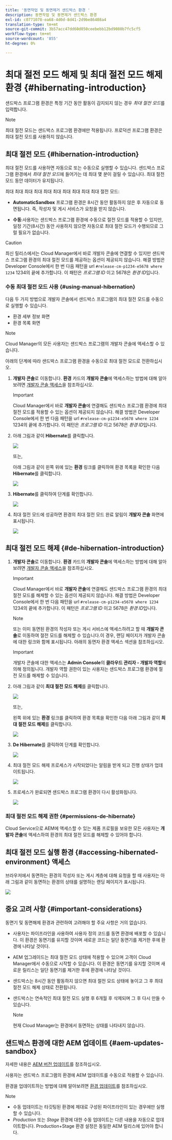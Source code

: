```yaml
---
title: '동면작업 및 동면제거 샌드박스 환경 '
description: 동면작업 및 동면제거 샌드박스 환경
exl-id: c0771078-ea68-4d0d-8d41-2d9be86408a4
translation-type: tm+mt
source-git-commit: 3b57acc47dd60d050ceebebb12bd9080b7fc5cf5
workflow-type: tm+mt
source-wordcount: '855'
ht-degree: 0%

---
```


# 최대 절전 모드 해제 및 최대 절전 모드 해제 환경 {#hibernating-introduction}

샌드박스 프로그램 환경은 특정 기간 동안 활동이 감지되지 않는 경우 *최대 절전 모드*&#x200B;를 입력합니다.

>[!NOTE]
>최대 절전 모드는 샌드박스 프로그램 환경에만 적용됩니다. 프로덕션 프로그램 환경은 최대 절전 모드를 사용하지 않습니다.

## 최대 절전 모드 {#hibernation-introduction}

최대 절전 모드를 사용하면 자동으로 또는 수동으로 실행할 수 있습니다. 샌드박스 프로그램 환경에서 *최대 절전 모드*&#x200B;에 들어가는 데 최대 몇 분이 걸릴 수 있습니다. 최대 절전 모드 동안 데이터가 유지됩니다.

최대 최대 최대 최대 최대 최대 최대 최대 최대 최대 절전 모드:

* **AutomaticSandbox**  프로그램 환경은 8시간 동안 활동하지 않은 후 자동으로 동면됩니다. 즉, 작성자 및 게시 서비스가 요청을 받지 않습니다.

* **수동**:사용자는 샌드박스 프로그램 환경에 수동으로 절전 모드를 적용할 수 있지만, 일정 기간(8시간) 동안 사용하지 않으면 자동으로 최대 절전 모드가 수행되므로 그럴 필요가 없습니다.

>[!CAUTION]
>최신 릴리스에서는 Cloud Manager에서 바로 개발자 콘솔에 연결할 수 있지만 샌드박스 프로그램 환경의 최대 절전 모드를 제공하는 옵션이 제공되지 않습니다. 해결 방법은 Developer Console에서 한 번 다음 패턴을 url `#release-cm-p1234-e5678 where 1234` 1234의 끝에 추가합니다. 이 패턴은 *프로그램 ID* 이고 5678은 *환경 ID*&#x200B;입니다.

### 수동 최대 절전 모드 사용 {#using-manual-hibernation}

다음 두 가지 방법으로 개발자 콘솔에서 샌드박스 프로그램의 최대 절전 모드를 수동으로 실행할 수 있습니다.

* 환경 세부 정보 화면
* 환경 목록 화면

>[!NOTE]
>Cloud Manager의 모든 사용자는 샌드박스 프로그램의 개발자 콘솔에 액세스할 수 있습니다.

아래의 단계에 따라 샌드박스 프로그램 환경을 수동으로 최대 절전 모드로 전환하십시오.

1. **개발자 콘솔**로 이동합니다.
**환경** 카드의 **개발자 콘솔**&#x200B;에 액세스하는 방법에 대해 알아보려면 [개발자 콘솔 액세스](/help/implementing/cloud-manager/manage-environments.md#accessing-developer-console)을 참조하십시오.
   >[!IMPORTANT]
   >Cloud Manager에서 바로 **개발자 콘솔**&#x200B;에 연결해도 샌드박스 프로그램 환경에 최대 절전 모드를 적용할 수 있는 옵션이 제공되지 않습니다. 해결 방법은 Developer Console에서 한 번 다음 패턴을 url `#release-cm-p1234-e5678 where 1234` 1234의 끝에 추가합니다. 이 패턴은 *프로그램 ID* 이고 5678은 *환경 ID*&#x200B;입니다.

1. 아래 그림과 같이 **Hibernate**&#x200B;를 클릭합니다.

   ![](assets/hibernate-1.png)

   또는,

   아래 그림과 같이 왼쪽 위에 있는 **환경** 링크를 클릭하여 환경 목록을 확인한 다음 **Hibernate**&#x200B;를 클릭합니다.

   ![](assets/hibernate-1b.png)

1. **Hibernate**&#x200B;를 클릭하여 단계를 확인합니다.

   ![](assets/hibernate-2.png)

1. 최대 절전 모드에 성공하면 환경의 최대 절전 모드 완료 알림이 **개발자 콘솔** 화면에 표시됩니다.

   ![](assets/hibernate-4.png)


## 최대 절전 모드 해제 {#de-hibernation-introduction}

1. **개발자 콘솔**로 이동합니다.
**환경** 카드의 **개발자 콘솔**&#x200B;에 액세스하는 방법에 대해 알아보려면 [개발자 콘솔 액세스](/help/implementing/cloud-manager/manage-environments.md#accessing-developer-console)을 참조하십시오.

   >[!IMPORTANT]
   >Cloud Manager에서 바로 **개발자 콘솔**&#x200B;에 연결해도 샌드박스 프로그램 환경의 최대 절전 모드를 해제할 수 있는 옵션이 제공되지 않습니다. 해결 방법은 Developer Console에서 한 번 다음 패턴을 url `#release-cm-p1234-e5678 where 1234` 1234의 끝에 추가합니다. 이 패턴은 *프로그램 ID* 이고 5678은 *환경 ID*&#x200B;입니다.

   >[!NOTE]
   >또는 이미 동면된 환경의 작성자 또는 게시 서비스에 액세스하려고 할 때 **개발자 콘솔**&#x200B;로 이동하여 절전 모드를 해제할 수 있습니다.이 경우, 랜딩 페이지가 개발자 콘솔에 대한 링크와 함께 표시됩니다. 아래의 동면자 환경 액세스 섹션을 참조하십시오.

   >[!IMPORTANT]
   >개발자 콘솔에 대한 액세스는 **Admin Console**&#x200B;의 **클라우드 관리자 - 개발자 역할**&#x200B;에 의해 정의됩니다. 개발자 역할 권한이 있는 사용자는 샌드박스 프로그램 환경에 절전 모드를 해제할 수 있습니다.

1. 아래 그림과 같이 **최대 절전 모드 해제**&#x200B;를 클릭합니다.

   ![](assets/de-hibernation-img1.png)

   또는,

   왼쪽 위에 있는 **환경** 링크를 클릭하여 환경 목록을 확인한 다음 아래 그림과 같이 **최대 절전 모드 해제**&#x200B;를 클릭합니다.

   ![](assets/de-hibernate-1b.png)


1. **De Hibernate**&#x200B;를 클릭하여 단계를 확인합니다.

   ![](assets/de-hibernation-img2.png)

1. 최대 절전 모드 해제 프로세스가 시작되었다는 알림을 받게 되고 진행 상태가 업데이트됩니다.

   ![](assets/de-hibernation-img3.png)

1. 프로세스가 완료되면 샌드박스 프로그램 환경이 다시 활성화됩니다.

   ![](assets/de-hibernation-img4.png)

### 최대 절전 모드 해제 권한 {#permissions-de-hibernate}

Cloud Service으로 AEM에 액세스할 수 있는 제품 프로필을 보유한 모든 사용자는 **개발자 콘솔**&#x200B;에 액세스하여 환경의 최대 절전 모드를 해제할 수 있어야 합니다.

## 최대 절전 모드 실행 환경 {#accessing-hibernated-environment} 액세스

브라우저에서 동면하는 환경의 작성자 또는 게시 계층에 대해 요청을 할 때 사용자는 아래 그림과 같이 동면하는 환경의 상태를 설명하는 랜딩 페이지가 표시됩니다.

![](assets/de-hibernation-img5.png)

## 중요 고려 사항 {#important-considerations}

동면기 및 동면해제 환경과 관련하여 고려해야 할 주요 사항은 거의 없습니다.

* 사용자는 파이프라인을 사용하여 사용자 정의 코드를 동면 환경에 배포할 수 있습니다. 이 환경은 동면기를 유지할 것이며 새로운 코드는 일단 동면기를 제거한 후에 환경에 나타날 것이다.

* AEM 업그레이드는 최대 절전 모드 상태에 적용할 수 있으며 고객이 Cloud Manager에서 수동으로 시작할 수 있습니다. 이 환경은 동면기를 유지할 것이며 새로운 릴리스는 일단 동면기를 제거한 후에 환경에 나타날 것이다.

* 샌드박스는 8시간 동안 활동하지 않으면 최대 절전 모드 상태에 놓이고 그 후 최대 절전 모드 해제 상태로 전환됩니다.

* 샌드박스는 연속적인 최대 절전 모드 실행 후 6개월 후 삭제되며 그 후 다시 만들 수 있습니다.

   >[!NOTE]
   >현재 Cloud Manager는 환경에서 동면하는 상태를 나타내지 않습니다.

## 샌드박스 환경에 대한 AEM 업데이트 {#aem-updates-sandbox}

자세한 내용은 [AEM 버전 업데이트](/help/implementing/deploying/aem-version-updates.md)를 참조하십시오.

사용자는 샌드박스 프로그램의 환경에 AEM 업데이트를 수동으로 적용할 수 있습니다.

환경을 업데이트하는 방법에 대해 알아보려면 [환경 업데이트](/help/implementing/cloud-manager/manage-environments.md#updating-dev-environment)를 참조하십시오.

>[!NOTE]
>* 수동 업데이트는 타깃팅된 환경에 제대로 구성된 파이프라인이 있는 경우에만 실행할 수 있습니다.
>* *Production* 또는 *Stage* 환경에 대한 수동 업데이트는 다른 내용을 자동으로 업데이트합니다. Production+Stage 환경 설정은 동일한 AEM 릴리스에 있어야 합니다.

